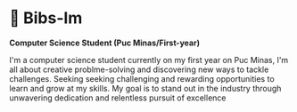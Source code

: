# 🦊 Bibs-lm 

**Computer Science Student (Puc Minas/First-year)**

I'm a computer science student currently on my first year on Puc Minas, I'm all about creative problme-solving and discovering new ways to tackle challenges. Seeking seeking challenging and rewarding opportunities to learn and grow at my skills. My goal is to stand out in the industry through unwavering dedication and relentless pursuit of excellence 
